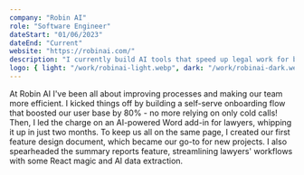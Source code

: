 ```yaml
---
company: "Robin AI"
role: "Software Engineer"
dateStart: "01/06/2023"
dateEnd: "Current"
website: "https://robinai.com/"
description: "I currently build AI tools that speed up legal work for businesses. My work on our self-serve onboarding and an AI Word add-in for lawyers has significantly boosted user adoption and streamlined workflows for legal teams."
logo: { light: "/work/robinai-light.webp", dark: "/work/robinai-dark.webp" }
---
```


At Robin AI I've been all about improving processes and making our team more efficient. I kicked things off by building a self-serve onboarding flow that boosted our user base by 80% - no more relying on only cold calls! Then, I led the charge on an AI-powered Word add-in for lawyers, whipping it up in just two months. To keep us all on the same page, I created our first feature design document, which became our go-to for new projects. I also spearheaded the summary reports feature, streamlining lawyers' workflows with some React magic and AI data extraction.
